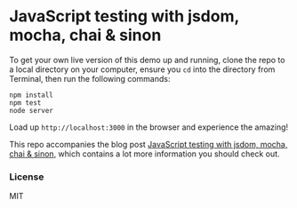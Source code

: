 # JavaScript testing with jsdom, mocha, chai & sinon

To get your own live version of this demo up and running, clone the repo to a local directory on 
your computer, ensure you `cd` into the directory from Terminal, then run the following commands:

```
npm install
npm test
node server
```

Load up `http://localhost:3000` in the browser and experience the amazing!

This repo accompanies the blog post [JavaScript testing with jsdom, mocha, chai & sinon](http://www.codechewing.com/library/testing-javascript-jsdom-mocha-chai-sinon), which 
contains a lot more information you should check out.

### License
MIT
